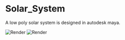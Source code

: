 # Solar_System

A low poly solar system is designed in autodesk maya.

![Render](https://github.com/namastudio2432/Solar_System/blob/master/images/Render1.jpg)
![Render](https://github.com/namastudio2432/Solar_System/blob/master/images/Render2.jpg)
